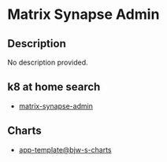 # Matrix Synapse Admin

## Description

No description provided.

## k8 at home search

- [matrix-synapse-admin](https://nanne.dev/k8s-at-home-search/#/matrix-synapse-admin)

## Charts

- [app-template@bjw-s-charts](https://bjw-s.github.io/helm-charts/)
